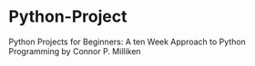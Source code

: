 # Python-Project
Python Projects for Beginners: A ten Week Approach to Python Programming by Connor P. Milliken
